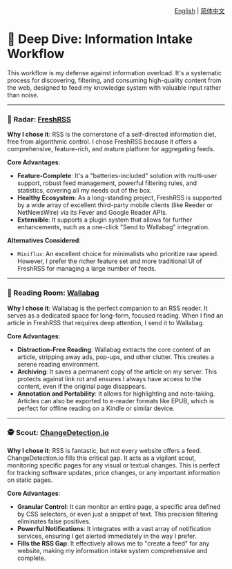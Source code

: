 <p align="right">
  <a href="./information-intake.md">English</a> | <a href="./information-intake_zh-CN.md">简体中文</a>
</p>

# 🌊 Deep Dive: Information Intake Workflow

This workflow is my defense against information overload. It's a systematic process for discovering, filtering, and consuming high-quality content from the web, designed to feed my knowledge system with valuable input rather than noise.

---

### 📡 Radar: [FreshRSS](https://freshrss.org/)

**Why I chose it**: RSS is the cornerstone of a self-directed information diet, free from algorithmic control. I chose FreshRSS because it offers a comprehensive, feature-rich, and mature platform for aggregating feeds.

**Core Advantages**:
*   **Feature-Complete**: It's a "batteries-included" solution with multi-user support, robust feed management, powerful filtering rules, and statistics, covering all my needs out of the box.
*   **Healthy Ecosystem**: As a long-standing project, FreshRSS is supported by a wide array of excellent third-party mobile clients (like Reeder or NetNewsWire) via its Fever and Google Reader APIs.
*   **Extensible**: It supports a plugin system that allows for further enhancements, such as a one-click "Send to Wallabag" integration.

**Alternatives Considered**:
*   `Miniflux`: An excellent choice for minimalists who prioritize raw speed. However, I prefer the richer feature set and more traditional UI of FreshRSS for managing a large number of feeds.

---

### 🍵 Reading Room: [Wallabag](https://wallabag.org/)

**Why I chose it**: Wallabag is the perfect companion to an RSS reader. It serves as a dedicated space for long-form, focused reading. When I find an article in FreshRSS that requires deep attention, I send it to Wallabag.

**Core Advantages**:
*   **Distraction-Free Reading**: Wallabag extracts the core content of an article, stripping away ads, pop-ups, and other clutter. This creates a serene reading environment.
*   **Archiving**: It saves a permanent copy of the article on my server. This protects against link rot and ensures I always have access to the content, even if the original page disappears.
*   **Annotation and Portability**: It allows for highlighting and note-taking. Articles can also be exported to e-reader formats like EPUB, which is perfect for offline reading on a Kindle or similar device.

---

### 🕵️ Scout: [ChangeDetection.io](https://github.com/dgtlmoon/changedetection.io)

**Why I chose it**: RSS is fantastic, but not every website offers a feed. ChangeDetection.io fills this critical gap. It acts as a vigilant scout, monitoring specific pages for any visual or textual changes. This is perfect for tracking software updates, price changes, or any important information on static pages.

**Core Advantages**:
*   **Granular Control**: It can monitor an entire page, a specific area defined by CSS selectors, or even just a snippet of text. This precision filtering eliminates false positives.
*   **Powerful Notifications**: It integrates with a vast array of notification services, ensuring I get alerted immediately in the way I prefer.
*   **Fills the RSS Gap**: It effectively allows me to "create a feed" for any website, making my information intake system comprehensive and complete.